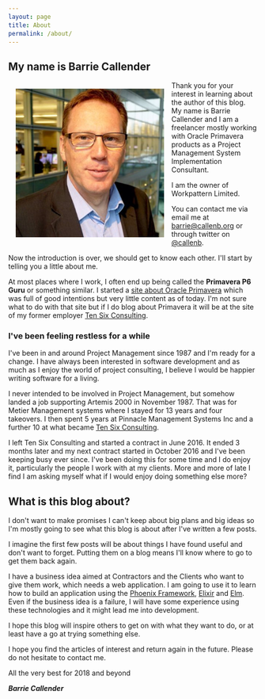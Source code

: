 ```yaml
---
layout: page
title: About
permalink: /about/
---
```


## My name is Barrie Callender

<div style="float: left; margin: 15px;"><img src="/images/barrie_callender_400x400.jpg" alt="Barrie Callender" width="300" height="300" /></div>

Thank you for your interest in learning about the author of this blog. My name is Barrie Callender and I am a freelancer mostly working with Oracle Primavera products as a Project Management System Implementation Consultant.

I am the owner of Workpattern Limited.

You can contact me via email me at <a href="mailto:barrie@callenb.org">barrie@callenb.org</a> or through twitter on <a href="https://twitter.com/callenb" rel="noopener">@callenb</a>.

Now the introduction is over, we should get to know each other. I'll start by telling you a little about me.

At most places where I work, I often end up being called the <strong>Primavera P6 Guru</strong> or something similar. I started a <a href="https://usingprimavera.com" rel="noopener">site about Oracle Primavera</a> which was full of good intentions but very little content as of today.  I'm not sure what to do with that site but if I do blog about Primavera it will be at the site of my former employer <a href="https://tensix.com" rel="noopener">Ten Six Consulting</a>.

### I've been feeling restless for a while

I've been in and around Project Management since 1987 and I'm ready for a change. I have always been interested in software development and as much as I enjoy the world of project consulting, I believe I would be happier writing software for a living.

I never intended to be involved in Project Management, but somehow landed a job supporting Artemis 2000 in November 1987. That was for Metier Management systems where I stayed for 13 years and four takeovers. I then spent 5 years at Pinnacle Management Systems Inc and a further 10 at what became <a href="https://tensix.com/" rel="noopener">Ten Six Consulting</a>.

I left Ten Six Consulting and started a contract in June 2016.  It ended 3 months later and my next contract started in October 2016 and I've been keeping busy ever since.  I've been doing this for some time and I do enjoy it, particularly the people I work with at my clients.  More and more of late I find I am asking myself what if I would enjoy doing something else more?

## What is this blog about?

I don't want to make promises I can't keep about big plans and big ideas so I'm mostly going to see what this blog is about after I've written a few posts.

I imagine the first few posts will be about things I have found useful and don't want to forget.  Putting them on a blog means I'll know where to go to get them back again.

I have a business idea aimed at Contractors and the Clients who want to give them work, which needs a web application.  I am going to use it to learn how to build an application using the [Phoenix Framework][phoenix], [Elixir][elixir] and [Elm][elm]. Even if the business idea is a failure, I will have some experience using these technologies and it might lead me into development.

I hope this blog will inspire others to get on with what they want to do, or at least have a go at trying something else.

I hope you find the articles of interest and return again in the future.  Please do not hesitate to contact me. 

All the very best for 2018 and beyond

<strong><em>Barrie Callender</em></strong>

[phoenix]: https://phoenixframework.org
[elixir]: https://elixir-lang.org
[elm]: https://elm-lang.org
